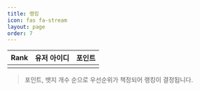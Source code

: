 ```yaml
---
title: 랭킹
icon: fas fa-stream
layout: page
order: 7
---
```



|Rank|유저 아이디|포인트|
|----|--------|-----|
|||
> 포인트, 뱃지 개수 순으로 우선순위가 책정되어 랭킹이 결정됩니다.
